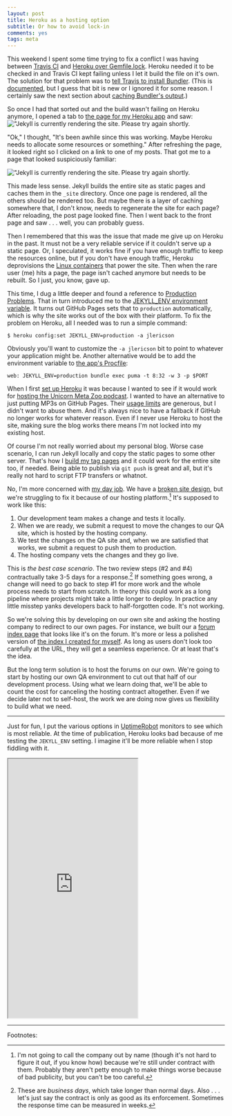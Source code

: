 ```yaml
---
layout: post
title: Heroku as a hosting option
subtitle: Or how to avoid lock-in
comments: yes
tags: meta
---
```


This weekend I spent some time trying to fix a conflict I was having
between [Travis
CI](https://travis-ci.org/github/jericson/jericson.github.io/builds)
and [Heroku over
Gemfile.lock](https://stackoverflow.com/q/9605863/1438). Heroku needed
it to be checked in and Travis CI kept failing unless I let it build
the file on it's own. The solution for that problem was to [tell
Travis to install
Bundler](https://github.com/jericson/jericson.github.io/commit/afe6762b3f3433929ad738394fedf0d415ad627e). (This
is
[documented](https://docs.travis-ci.com/user/languages/ruby/#bundler-20),
but I guess that bit is new or I ignored it for some reason. I
certainly saw the next section about [caching Bundler's
output](https://docs.travis-ci.com/user/languages/ruby/#caching-bundler).)

So once I had that sorted out and the build wasn't failing on Heroku
anymore, I opened a tab to [the page for my Heroku
app](https://jlericson.herokuapp.com/) and saw:
!["Jekyll is currently rendering the site. Please try again
shortly.](/images/jekyll_rendering.png)

"Ok," I thought, "It's been awhile since this was working. Maybe
Heroku needs to allocate some resources or something." After
refreshing the page, it looked right so I clicked on a link to one of
my posts. That got me to a page that looked suspiciously familiar:

!["Jekyll is currently rendering the site. Please try again
shortly.](/images/jekyll_rendering.png)

This made less sense. Jekyll builds the entire site as static pages
and caches them in the `_site` directory. Once one page is rendered,
all the others should be rendered too. But maybe there is a layer of
caching somewhere that, I don't know, needs to regenerate the site for
each page? After reloading, the post page looked fine. Then I went
back to the front page and saw . . . well, you can probably guess.

Then I remembered that this was the issue that made me give up on
Heroku in the past. It must not be a very reliable service if it
couldn't serve up a static page. Or, I speculated, it works fine if
you have enough traffic to keep the resources online, but if you don't
have enough traffic, Heroku deprovisions the [Linux
containers](https://devcenter.heroku.com/articles/dynos) that power
the site. Then when the rare user (me) hits a page, the page isn't
cached anymore but needs to be rebuilt. So I just, you know, gave up.

This time, I dug a little deeper and found a reference to [Production
Problems](https://jekyllrb.com/docs/troubleshooting/#production-problems). That
in turn introduced me to the [JEKYLL_ENV environment
variable](https://jekyllrb.com/docs/configuration/environments/). It
turns out GitHub Pages sets that to `production` automatically, which is
why the site works out of the box with their platform. To fix the
problem on Heroku, all I needed was to run a simple command:

```
$ heroku config:set JEKYLL_ENV=production -a jlericson
```

Obviously you'll want to customize the `-a jlericson` bit to point to
whatever your application might be. Another alternative would be to
add the environment variable to [the app's
Procfile](https://github.com/jericson/jericson.github.io/blob/master/Procfile):

```
web: JEKYLL_ENV=production bundle exec puma -t 8:32 -w 3 -p $PORT
```

When I first [set up
Heroku](https://www.ironin.it/blog/deploying-jekyll-website-to-heroku.html)
it was because I wanted to see if it would work for [hosting the
Unicorn Meta Zoo
podcast](https://github.com/unicorn-meta-zoo/unicorn-meta-zoo.github.io). I
wanted to have an alternative to just putting MP3s on GitHub
Pages. Their [usage
limits](https://help.github.com/en/github/working-with-github-pages/about-github-pages#usage-limits)
are generous, but I didn't want to abuse them. And it's always nice to
have a fallback if GitHub no longer works for whatever reason. Even if
I never use Heroku to host the site, making sure the blog works there
means I'm not locked into my existing host.

Of course I'm not really worried about my personal blog. Worse case
scenario, I can run Jekyll locally and copy the static pages to some
other server. That's how I [build my tag
pages](https://github.com/jericson/jericson.github.io/blob/master/build_tags.sh)
and it could work for the entire site too, if needed. Being able to
publish via `git push` is great and all, but it's really not hard to
script FTP transfers or whatnot.

No, I'm more concerned with [my day
job](https://talk.collegeconfidential.com/). We have a [broken site
design](https://jlericson.com/2020/03/25/CC-design.html), but we're
struggling to fix it because of our hosting platform.[^1] It's supposed to work like this:

1. Our development team makes a change and tests it locally.
2. When we are ready, we submit a request to move the changes to our
   QA site, which is hosted by the hosting company.
3. We test the changes on the QA site and, when we are satisfied that
   works, we submit a request to push them to production.
4. The hosting company vets the changes and they go live.

This is _the best case scenario_. The two review steps (#2 and #4)
contractually take 3-5 days for a response.[^2] If something goes
wrong, a change will need to go back to step #1 for more work and the
whole process needs to start from scratch. In theory this could work
as a long pipeline where projects might take a little longer to
deploy. In practice any little misstep yanks developers back to
half-forgotten code. It's not working.

So we're solving this by developing on our own site and asking the
hosting company to redirect to our own pages. For instance, we built
our a [forum index
page](https://talk.categories.collegeconfidential.com/) that looks
like it's on the forum. It's more or less a polished version of [the
index I created for
myself](https://jlericson.com/vanilla-cat/college-confidential.html). As
long as users don't look too carefully at the URL, they will get a
seamless experience. Or at least that's the idea.

But the long term solution is to host the forums on our own. We're
going to start by hosting our own QA environment to cut out that half
of our development process. Using what we learn doing that, we'll be
able to count the cost for canceling the hosting contract
altogether. Even if we decide later not to self-host, the work we are
doing now gives us flexibility to build what we need.

---

Just for fun, I put the various options in
[UptimeRobot](https://stats.uptimerobot.com/6YKMJioVAx) monitors to
see which is most reliable. At the time of publication, Heroku looks
bad because of me testing the `JEKYLL_ENV` setting. I imagine it'll be
more reliable when I stop fiddling with it.

<iframe height="600" src="https://stats.uptimerobot.com/6YKMJioVAx"></iframe>

---

Footnotes:

[^1]: I'm not going to call the company out by name (though it's not
    hard to figure it out, if you know how) because we're still under
    contract with them. Probably they aren't petty enough to make
    things worse because of bad publicity, but you can't be too
    careful.

[^2]: These are _business days_, which take longer than normal
    days. Also . . . let's just say the contract is only as good as
    its enforcement. Sometimes the response time can be measured in
    weeks.
